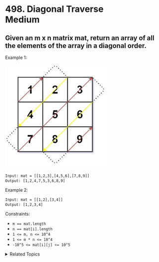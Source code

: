 # 498. Diagonal Traverse<br> Medium

## Given an m x n matrix mat, return an array of all the elements of the array in a diagonal order.

Example 1:

![](assets/1.jpg)

```
Input: mat = [[1,2,3],[4,5,6],[7,8,9]]
Output: [1,2,4,7,5,3,6,8,9]
```

Example 2:

```
Input: mat = [[1,2],[3,4]]
Output: [1,2,3,4]
```

Constraints:

- `m == mat.length`
- `n == mat[i].length`
- `1 <= m, n <= 10^4`
- `1 <= m * n <= 10^4`
- `-10^5 <= mat[i][j] <= 10^5`

<details>

<summary> Related Topics </summary>

-   `Array`
-   `Matrix`

</details>
